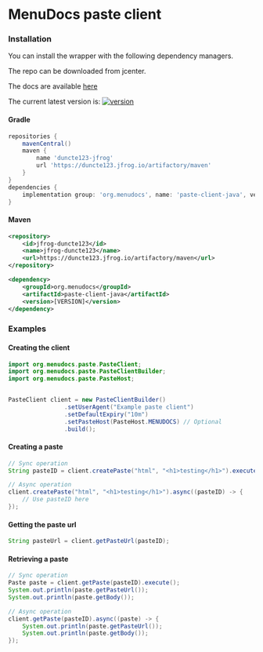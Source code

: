 # MenuDocs paste client

### Installation

You can install the wrapper with the following dependency managers.

The repo can be downloaded from jcenter.

The docs are available <a href="https://jitpack.io/com/github/MenuDocs/paste-client-java/master-SNAPSHOT/javadoc/" target="_blank">here</a>

The current latest version is: [ ![version][] ][download]

#### Gradle
```gradle
repositories {
    mavenCentral()
    maven {
        name 'duncte123-jfrog'
        url 'https://duncte123.jfrog.io/artifactory/maven'
    }
}
dependencies {
    implementation group: 'org.menudocs', name: 'paste-client-java', version: '[VERSION]'
}
```

#### Maven
```xml
<repository>
    <id>jfrog-duncte123</id>
    <name>jfrog-duncte123</name>
    <url>https://duncte123.jfrog.io/artifactory/maven</url>
</repository>

<dependency>
	<groupId>org.menudocs</groupId>
	<artifactId>paste-client-java</artifactId>
	<version>[VERSION]</version>
</dependency>
```

### Examples

#### Creating the client
```java
import org.menudocs.paste.PasteClient;
import org.menudocs.paste.PasteClientBuilder;
import org.menudocs.paste.PasteHost;


PasteClient client = new PasteClientBuilder()
                .setUserAgent("Example paste client")
                .setDefaultExpiry("10m")
                .setPasteHost(PasteHost.MENUDOCS) // Optional
                .build();
```

#### Creating a paste
```java
// Sync operation
String pasteID = client.createPaste("html", "<h1>testing</h1>").execute();

// Async operation
client.createPaste("html", "<h1>testing</h1>").async((pasteID) -> {
    // Use pasteID here
});
```

#### Getting the paste url
```java
String pasteUrl = client.getPasteUrl(pasteID);
```

#### Retrieving a paste
```java
// Sync operation
Paste paste = client.getPaste(pasteID).execute();
System.out.println(paste.getPasteUrl());
System.out.println(paste.getBody());

// Async operation
client.getPaste(pasteID).async((paste) -> {
    System.out.println(paste.getPasteUrl());
    System.out.println(paste.getBody());
});
```


[version]: https://img.shields.io/maven-metadata/v?metadataUrl=https%3A%2F%2Fduncte123.jfrog.io%2Fartifactory%2Fmaven%2Forg%2Fmenudocs%2Fpaste-client-java%2Fmaven-metadata.xml
[download]: https://duncte123.jfrog.io/ui/packages/gav:%2F%2Forg.menudocs:paste-client-java
